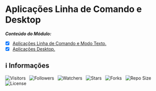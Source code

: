 <!-- Título -->
# Aplicações Linha de Comando e Desktop

***Conteúdo do Módulo:***

* [x] [Aplicações Linha de Comando e Modo Texto.](https://github.com/Devsgeeknerd/cla-apl-lin-com-mod-tex-apl-lin-com-des-apl-arq-fun-fun)
* [x] [Aplicações Desktop.](https://github.com/Devsgeeknerd/cla-apl-des-apl-lin-com-des-apl-arq-fun-fun)

<!-- Informações -->
## &#8505; Informações

![Visitors](https://api.visitorbadge.io/api/visitors?path=Devsgeeknerd%2Fmod-apl-lin-com-des-apl-arq-fun-fun&label=Visitantes&labelColor=%23700070&labelStyle=none&countColor=%23000fff&style=plastic&color=%23ffffff "Total de Visitantes")
&nbsp;
![Followers](https://img.shields.io/github/followers/Devsgeeknerd?style=p&label=Seguidores&labelColor=800080&color=000fff "Total de Seguidores")
&nbsp;
![Watchers](https://img.shields.io/github/watchers/Devsgeeknerd/mod-apl-lin-com-des-apl-arq-fun-fun?style=p&label=Observadores&labelColor=800080&color=000fff "Total de Observadores")
&nbsp;
![Stars](https://img.shields.io/github/stars/Devsgeeknerd/mod-apl-lin-com-des-apl-arq-fun-fun?style=p&label=Estrelas&labelColor=800080&color=000fff "Total de Estrelas")
&nbsp;
![Forks](https://img.shields.io/github/forks/Devsgeeknerd/mod-apl-lin-com-des-apl-arq-fun-fun?style=p&label=Bifurcações&labelColor=800080&color=000fff "Total de Bifurcações")
&nbsp;
![Repo Size](https://img.shields.io/github/repo-size/Devsgeeknerd/mod-apl-lin-com-des-apl-arq-fun-fun?style=p&label=Tamanho&labelColor=800080&color=000fff "Tamanho do Repositório")
&nbsp;
![License](https://img.shields.io/github/license/Devsgeeknerd/mod-apl-lin-com-des-apl-arq-fun-fun?style=p&label=Licença&labelColor=800080&color=000fff "Licença do Repositório")
